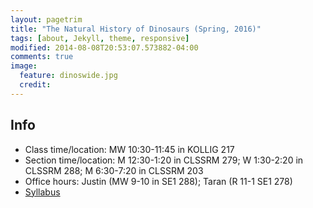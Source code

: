 ```yaml
---
layout: pagetrim
title: "The Natural History of Dinosaurs (Spring, 2016)"
tags: [about, Jekyll, theme, responsive]
modified: 2014-08-08T20:53:07.573882-04:00
comments: true
image:
  feature: dinoswide.jpg
  credit:  
---
```



## Info
* Class time/location: MW 10:30-11:45 in KOLLIG 217
* Section time/location: M 12:30-1:20 in CLSSRM 279; W 1:30-2:20 in CLSSRM 288; M 6:30-7:20 in CLSSRM 203
* Office hours: Justin (MW 9-10 in SE1 288); Taran (R 11-1 SE1 278)
* [Syllabus](http://jdyeakel.github.io/teaching/dinos/Syllabus_spring2018.pdf)   

